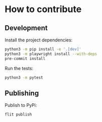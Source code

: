 # How to contribute

## Development

Install the project dependencies:

```sh
python3 -m pip install -e '.[dev]'
python3 -m playwright install --with-deps
pre-commit install
```

Run the tests:

```sh
python3 -m pytest
```

## Publishing

Publish to PyPi:

```sh
flit publish
```